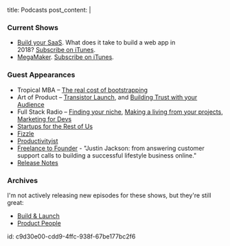 title: Podcasts
post_content: |
  <h3>Current Shows</h3>
  
  <ul>
      <li><a href="https://saas.transistor.fm/">Build your SaaS</a>. What does it take to build a web app in 2018? <a href="https://itunes.apple.com/us/podcast/build-your-saas/id1357295850">Subscribe on iTunes</a>.</li>
      <li><a href="http://podcast.megamaker.co">MegaMaker</a>. <a href="https://itunes.apple.com/us/podcast/megamaker/id1074661788">Subscribe on iTunes</a>.</li>
  </ul>
  
  <h3>Guest Appearances</h3>
  
  <ul>
      <li>Tropical MBA – <a href="http://www.tropicalmba.com/costofbootstrapping/">The real cost of bootstrapping</a></li>
      <li>Art of Product – <a href="https://artofproductpodcast.com/episode-53">Transistor Launch</a>, and <a href="https://artofproductpodcast.com/episode-46">Building Trust with your Audience</a></li>
      <li>Full Stack Radio – <a href="http://www.fullstackradio.com/93">Finding your niche</a>, <a href="http://www.fullstackradio.com/73">Making a living from your projects</a>, <a href="http://www.fullstackradio.com/42">Marketing for Devs</a></li>
      <li><a href="https://www.startupsfortherestofus.com/episodes/episode-296-launching-100-projects-in-one-year">Startups for the Rest of Us</a></li>
      <li><a href="https://fizzle.co/sparkline/networking-hard-stuff-lessons">Fizzle</a></li>
      <li><a href="https://productivityist.com/podcast-justin-jackson/">Productivityist</a></li>
      <li><a href="https://simplecast.com/s/e055c2d1">Freelance to Founder</a> - "Justin Jackson: from answering customer support calls to building a successful lifestyle business online."</li>
      <li><a href="https://releasenotes.tv/249-justin-jackson-part-1/">Release Notes</a></li>
  </ul>
  
  <h3>Archives</h3>
  
  I'm not actively releasing new episodes for these shows, but they're still great:
  
  <ul>
      <li><a href="http://buildandlaunch.net">Build &amp; Launch</a></li>
      <li><a href="http://productpeople.tv">Product People</a></li>
  </ul>
id: c9d30e00-cdd9-4ffc-938f-67be177bc2f6
